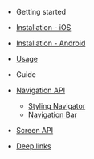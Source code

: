 - Getting started
 - [Installation - iOS](/installation-ios)
 - [Installation - Android](/installation-android)
 - [Usage](/usage)

- Guide
 - [Navigation API](/top-level-api)
	- [Styling Navigator](/top-level-api?=styling)
	- [Navigation Bar](/top-level-api?=navigationbar)
 - [Screen API](/screen-api)
 - [Deep links](/deep-links)
  